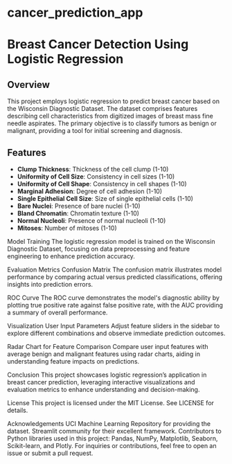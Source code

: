 # cancer_prediction_app
# Breast Cancer Detection Using Logistic Regression

## Overview

This project employs logistic regression to predict breast cancer based on the Wisconsin Diagnostic Dataset. The dataset comprises features describing cell characteristics from digitized images of breast mass fine needle aspirates. The primary objective is to classify tumors as benign or malignant, providing a tool for initial screening and diagnosis.

## Features

- **Clump Thickness**: Thickness of the cell clump (1-10)
- **Uniformity of Cell Size**: Consistency in cell sizes (1-10)
- **Uniformity of Cell Shape**: Consistency in cell shapes (1-10)
- **Marginal Adhesion**: Degree of cell adhesion (1-10)
- **Single Epithelial Cell Size**: Size of single epithelial cells (1-10)
- **Bare Nuclei**: Presence of bare nuclei (1-10)
- **Bland Chromatin**: Chromatin texture (1-10)
- **Normal Nucleoli**: Presence of normal nucleoli (1-10)
- **Mitoses**: Number of mitoses (1-10)

Model Training
The logistic regression model is trained on the Wisconsin Diagnostic Dataset, focusing on data preprocessing and feature engineering to enhance prediction accuracy.

Evaluation Metrics
Confusion Matrix
The confusion matrix illustrates model performance by comparing actual versus predicted classifications, offering insights into prediction errors.

ROC Curve
The ROC curve demonstrates the model's diagnostic ability by plotting true positive rate against false positive rate, with the AUC providing a summary of overall performance.

Visualization
User Input Parameters
Adjust feature sliders in the sidebar to explore different combinations and observe immediate prediction outcomes.

Radar Chart for Feature Comparison
Compare user input features with average benign and malignant features using radar charts, aiding in understanding feature impacts on predictions.

Conclusion
This project showcases logistic regression’s application in breast cancer prediction, leveraging interactive visualizations and evaluation metrics to enhance understanding and decision-making.

License
This project is licensed under the MIT License. See LICENSE for details.

Acknowledgements
UCI Machine Learning Repository for providing the dataset.
Streamlit community for their excellent framework.
Contributors to Python libraries used in this project: Pandas, NumPy, Matplotlib, Seaborn, Scikit-learn, and Plotly.
For inquiries or contributions, feel free to open an issue or submit a pull request.

